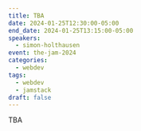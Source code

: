 ```yaml
---
title: TBA
date: 2024-01-25T12:30:00-05:00
end_date: 2024-01-25T13:15:00-05:00
speakers:
  - simon-holthausen
event: the-jam-2024
categories:
  - webdev
tags:
  - webdev
  - jamstack
draft: false
---
```


TBA